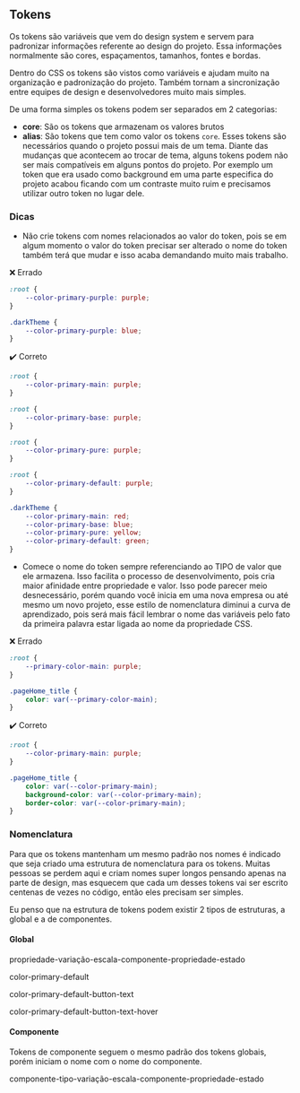 ## Tokens
Os tokens são variáveis que vem do design system e servem para padronizar informações referente ao design do projeto. Essa informações normalmente são cores, espaçamentos, tamanhos, fontes e bordas. 

Dentro do CSS os tokens são vistos como variáveis e ajudam muito na organização e padronização do projeto. Também tornam a sincronização entre equipes de design e desenvolvedores muito mais simples.

De uma forma simples os tokens podem ser separados em 2 categorias:
- **core**: São os tokens que armazenam os valores brutos
- **alias**: São tokens que tem como valor os tokens `core`. Esses tokens são necessários quando o projeto possui mais de um tema. Diante das mudanças que acontecem ao trocar de tema, alguns tokens podem não ser mais compatíveis em alguns pontos do projeto. Por exemplo um token que era usado como background em uma parte especifica do projeto acabou ficando com um contraste muito ruim e precisamos utilizar outro token no lugar dele.
  
### Dicas
* Não crie tokens com nomes relacionados ao valor do token, pois se em algum momento o valor do token precisar ser alterado o nome do token também terá que mudar e isso acaba demandando muito mais trabalho.

:x: Errado

```scss
:root {
	--color-primary-purple: purple;
}

.darkTheme {
	--color-primary-purple: blue;
}
```

:heavy_check_mark: Correto

```scss
:root {
	--color-primary-main: purple;
}

:root {
	--color-primary-base: purple;
}

:root {
	--color-primary-pure: purple;
}

:root {
	--color-primary-default: purple;
}

.darkTheme {
	--color-primary-main: red;
	--color-primary-base: blue;
	--color-primary-pure: yellow;
	--color-primary-default: green;
}
```

* Comece o nome do token sempre referenciando ao TIPO de valor que ele armazena. Isso facilita o processo de desenvolvimento, pois cria maior afinidade entre propriedade e valor. Isso pode parecer meio desnecessário, porém quando você inicia em uma nova empresa ou até mesmo um novo projeto, esse estilo de nomenclatura diminui a curva de aprendizado, pois será mais fácil lembrar o nome das variáveis pelo fato da primeira palavra estar ligada ao nome da propriedade CSS.
  
:x: Errado

```scss
:root {
	--primary-color-main: purple;
}

.pageHome_title {
	color: var(--primary-color-main);
}
```

:heavy_check_mark: Correto

```scss
:root {
	--color-primary-main: purple;
}

.pageHome_title {
	color: var(--color-primary-main);
	background-color: var(--color-primary-main);
	border-color: var(--color-primary-main);
}
```

### Nomenclatura
Para que os tokens mantenham um mesmo padrão nos nomes é indicado que seja criado uma estrutura de nomenclatura para os tokens. Muitas pessoas se perdem aqui e criam nomes super longos pensando apenas na parte de design, mas esquecem que cada um desses tokens vai ser escrito centenas de vezes no código, então eles precisam ser simples.

Eu penso que na estrutura de tokens podem existir 2 tipos de estruturas, a global e a de componentes.

#### Global

propriedade-variação-escala-componente-propriedade-estado

color-primary-default

color-primary-default-button-text

color-primary-default-button-text-hover

#### Componente
Tokens de componente seguem o mesmo padrão dos tokens globais, porém iniciam o nome com o nome do componente.

componente-tipo-variação-escala-componente-propriedade-estado